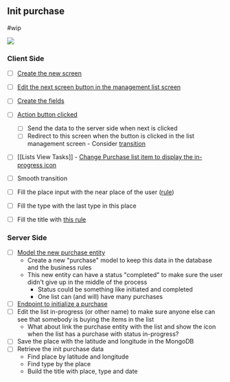 ## Init purchase
#wip 

<img src="https://user-images.githubusercontent.com/38296002/192411429-f1fd9f12-de8a-4e0e-ad74-f520e3f5af45.png"/>


### Client Side
- [ ] [Create the new screen](https://github.com/gumberss/FinanceControlinatorMobile/issues/106)
- [ ] [Edit the next screen button in the management list screen](https://github.com/gumberss/FinanceControlinatorMobile/issues/107)

- [ ] [Create the fields](https://github.com/gumberss/FinanceControlinatorMobile/issues/108)
- [ ] [Action button clicked](https://github.com/gumberss/FinanceControlinatorMobile/issues/109)
	- [ ] Send the data to the server side when next is clicked
	- [ ] Redirect to this screen when the button is clicked in the list management screen - Consider [transition](https://docs.flutter.dev/cookbook/animation/page-route-animation)
- [ ] [[Lists View Tasks]] - [Change Purchase list item to display the in-progress icon](https://github.com/gumberss/FinanceControlinatorMobile/issues/110)
- [ ] Smooth transition
- [ ] Fill the place input with the near place of the user ([rule](https://miro.com/app/board/o9J_l7bZIsM=/?moveToWidget=3458764527382856601&cot=14))
- [ ] Fill the type with the last type in this place
- [ ] Fill the title with [this rule](https://miro.com/app/board/o9J_l7bZIsM=/?moveToWidget=3458764527382104088&cot=14)

### Server Side
- [ ] [Model the new purchase entity](https://github.com/gumberss/PurchaseListinator/issues/31)
	-  Create a new "purchase" model to keep this data in the database and the business rules 
	- This new entity can have a status "completed" to make sure the user didn't give up in the middle of the process
		- Status could be something like initiated and completed
		- One list can (and will) have many purchases
- [ ] [Endpoint to initialize a purchase](https://github.com/gumberss/PurchaseListinator/issues/32)
- [ ] Edit the list in-progress (or other name) to make sure anyone else can see that somebody is buying the items in the list
	- What about link the purchase entity with the list and show the icon when the list has a purchase with status in-progress?
- [ ] Save the place with the latitude and longitude in the MongoDB
- [ ] Retrieve the init purchase data 
	- Find place by latitude and longitude
	- Find type by the place
	- Build the title with place, type and date





